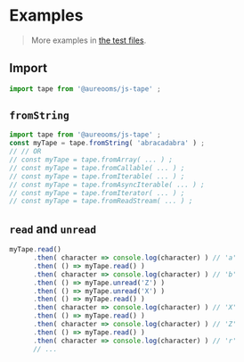 # Examples

> More examples in [the test files](https://github.com/aureooms/js-tape/tree/main/test/src).


## Import

```js
import tape from '@aureooms/js-tape' ;
```


## `fromString`

```js
import tape from '@aureooms/js-tape' ;
const myTape = tape.fromString( 'abracadabra' ) ;
// // OR
// const myTape = tape.fromArray( ... ) ;
// const myTape = tape.fromCallable( ... ) ;
// const myTape = tape.fromIterable( ... ) ;
// const myTape = tape.fromAsyncIterable( ... ) ;
// const myTape = tape.fromIterator( ... ) ;
// const myTape = tape.fromReadStream( ... ) ;
```


## `read` and `unread`

```js
myTape.read()
      .then( character => console.log(character) ) // 'a'
      .then( () => myTape.read() )
      .then( character => console.log(character) ) // 'b'
      .then( () => myTape.unread('Z') )
      .then( () => myTape.unread('X') )
      .then( () => myTape.read() )
      .then( character => console.log(character) ) // 'X'
      .then( () => myTape.read() )
      .then( character => console.log(character) ) // 'Z'
      .then( () => myTape.read() )
      .then( character => console.log(character) ) // 'r'
      // ...
```
